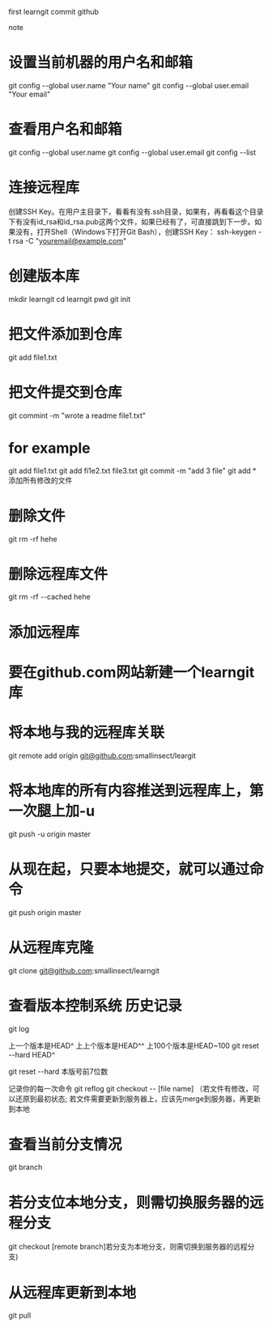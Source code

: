 first learngit commit github

note

# 设置当前机器的用户名和邮箱
git config --global user.name "Your name"
git config --global user.email "Your email"

# 查看用户名和邮箱
git config --global user.name
git config --global user.email
git config --list

# 连接远程库
创建SSH Key。在用户主目录下，看看有没有.ssh目录，如果有，再看看这个目录下有没有id_rsa和id_rsa.pub这两个文件，如果已经有了，可直接跳到下一步。如果没有，打开Shell（Windows下打开Git Bash），创建SSH Key：
ssh-keygen -t rsa -C "youremail@example.com"


# 创建版本库
mkdir learngit
cd learngit
pwd
git init

# 把文件添加到仓库
git add file1.txt
# 把文件提交到仓库
git commint -m "wrote a readme file1.txt"

# for example
git add file1.txt
git add fi1e2.txt file3.txt
git commit -m "add 3 file"
git add *	添加所有修改的文件

# 删除文件
git rm -rf hehe
# 删除远程库文件
git rm -rf --cached hehe

# 添加远程库
# 要在github.com网站新建一个learngit库
# 将本地与我的远程库关联
git remote add origin git@github.com:smallinsect/leargit
# 将本地库的所有内容推送到远程库上，第一次腿上加-u
git push -u origin master
# 从现在起，只要本地提交，就可以通过命令
git push origin master

# 从远程库克隆
git clone git@github.com:smallinsect/learngit

# 查看版本控制系统 历史记录
git log

上一个版本是HEAD^
上上个版本是HEAD^^
上100个版本是HEAD~100
git reset --hard HEAD^

git reset --hard 本版号前7位数

记录你的每一次命令
git reflog
git checkout -- [file name] （若文件有修改，可以还原到最初状态; 若文件需要更新到服务器上，应该先merge到服务器，再更新到本地
# 查看当前分支情况
git branch
# 若分支位本地分支，则需切换服务器的远程分支
git checkout [remote branch]若分支为本地分支，则需切换到服务器的远程分支)
# 从远程库更新到本地
git pull

